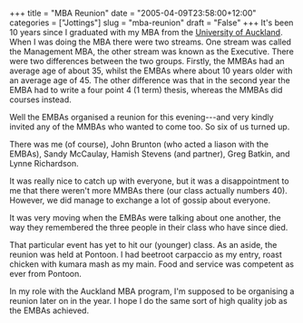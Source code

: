 +++
title = "MBA Reunion"
date = "2005-04-09T23:58:00+12:00"
categories = ["Jottings"]
slug = "mba-reunion"
draft = "False"
+++
It's been 10 years since I graduated with my MBA from the [University
of
Auckland](http://www.auckland.ac.nz/). When I was doing the MBA there
were two streams. One stream was called
the Management MBA, the other stream was
known as the Executive. There were two differences between the two
groups. Firstly, the MMBAs had an average age of about 35, whilst the
EMBAs where about 10 years older with an average age of 45. The other
difference was that in the second year the EMBA had to write a four
point 4 (1 term) thesis,
whereas the MMBAs did courses instead.

Well the EMBAs organised a reunion for this evening---and very kindly
invited any of the MMBAs who wanted to come too. So six of us turned
up.

There was me (of course), John Brunton (who acted a liason with the
EMBAs), Sandy McCaulay, Hamish Stevens (and partner), Greg Batkin, and
Lynne Richardson.

It was really nice to catch up with everyone, but it was a
disappointment to me that there weren't more MMBAs there (our class
actually numbers 40). However, we did manage to exchange a lot of
gossip about everyone.

It was very moving when the EMBAs were talking about one another, the
way they remembered the three people in their class who have since
died.

That particular event has yet to hit our (younger) class.
As an aside, the reunion was held at Pontoon. I had beetroot
carpaccio as my entry, roast chicken with kumara mash as my main. Food
and service was competent as ever from Pontoon.

In my role with the Auckland MBA program,
I'm supposed to be organising a reunion later on in the year. I hope I
do the same sort of high quality job as the EMBAs achieved.

